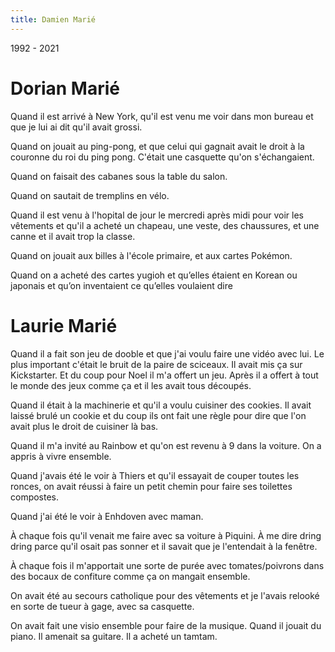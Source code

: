 ```yaml
---
title: Damien Marié
---
```


1992 - 2021

# Dorian Marié

Quand il est arrivé à New York, qu'il est venu me voir dans mon bureau et que je lui ai dit qu'il avait grossi.

Quand on jouait au ping-pong, et que celui qui gagnait avait le droit à la couronne du roi du ping pong. C'était une casquette qu'on s'échangaient.

Quand on faisait des cabanes sous la table du salon.

Quand on sautait de tremplins en vélo.

Quand il est venu à l'hopital de jour le mercredi après midi pour voir les vêtements et qu'il a acheté un chapeau, une veste, des chaussures, et une canne et il avait trop la classe.

Quand on jouait aux billes à l'école primaire, et aux cartes Pokémon.

Quand on a acheté des cartes yugioh et qu’elles étaient en Korean ou japonais et qu’on inventaient ce qu’elles voulaient dire

# Laurie Marié

Quand il a fait son jeu de dooble et que j'ai voulu faire une vidéo avec lui. Le plus important c'était le bruit de la paire de sciceaux. Il avait mis ça sur Kickstarter. Et du coup pour Noel il m'a offert un jeu. Après il a offert à tout le monde des jeux comme ça et il les avait tous découpés.

Quand il était à la machinerie et qu'il a voulu cuisiner des cookies. Il avait laissé brulé un cookie et du coup ils ont fait une règle pour dire que l'on avait plus le droit de cuisiner là bas.

Quand il m'a invité au Rainbow et qu'on est revenu à 9 dans la voiture. On a appris à vivre ensemble.

Quand j'avais été le voir à Thiers et qu'il essayait de couper toutes les ronces, on avait réussi à faire un petit chemin pour faire ses toilettes compostes.

Quand j'ai été le voir à Enhdoven avec maman.

À chaque fois qu'il venait me faire avec sa voiture à Piquini. À me dire dring dring parce qu'il osait pas sonner et il savait que je l'entendait à la fenêtre.

À chaque fois il m'apportait une sorte de purée avec tomates/poivrons dans des bocaux de confiture comme ça on mangait ensemble.

On avait été au secours catholique pour des vêtements et je l'avais relooké en sorte de tueur à gage, avec sa casquette.

On avait fait une visio ensemble pour faire de la musique. Quand il jouait du piano. Il amenait sa guitare. Il a acheté un tamtam.
